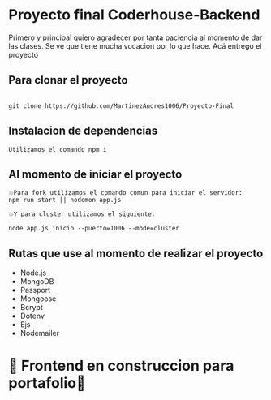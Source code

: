 # Proyecto final Coderhouse-Backend
Primero y principal quiero agradecer por tanta paciencia al momento de dar las clases. Se ve que tiene mucha vocacion por lo que hace.
Acá entrego el proyecto 


## Para clonar el proyecto

```

git clone https://github.com/MartinezAndres1006/Proyecto-Final

```

## Instalacion de dependencias

`Utilizamos el comando npm i`


## Al momento de iniciar el proyecto
```
💥Para fork utilizamos el comando comun para iniciar el servidor:
npm run start || nodemon app.js

💥Y para cluster utilizamos el siguiente:

node app.js inicio --puerto=1006 --mode=cluster
```

## Rutas que use al momento de realizar el proyecto


- Node.js
- MongoDB
- Passport 
- Mongoose
- Bcrypt
- Dotenv
- Ejs
- Nodemailer





# 🚧 Frontend en construccion para portafolio🚧


